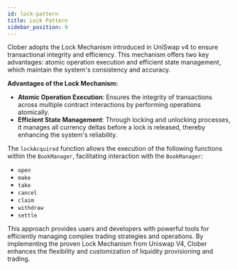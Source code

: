 ```yaml
---
id: lock-pattern
title: Lock Pattern
sidebar_position: 9
---
```


Clober adopts the Lock Mechanism introduced in UniSwap v4 to ensure transactional integrity and efficiency. This mechanism offers two key advantages: atomic operation execution and efficient state management, which maintain the system's consistency and accuracy.

**Advantages of the Lock Mechanism:**

- **Atomic Operation Execution**: Ensures the integrity of transactions across multiple contract interactions by performing operations atomically.
- **Efficient State Management**: Through locking and unlocking processes, it manages all currency deltas before a lock is released, thereby enhancing the system's reliability.

The `lockAcquired` function allows the execution of the following functions within the `BookManager`, facilitating interaction with the `BookManager`:

- `open`
- `make`
- `take`
- `cancel`
- `claim`
- `withdraw`
- `settle`

This approach provides users and developers with powerful tools for efficiently managing complex trading strategies and operations. By implementing the proven Lock Mechanism from Uniswap V4, Clober enhances the flexibility and customization of liquidity provisioning and trading.